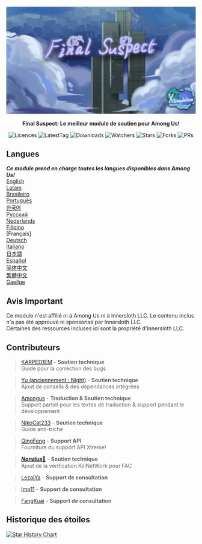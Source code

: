 ﻿<div align="center">

![FS-XW](Assets/LogoWithTeam.png)

**Final Suspect: Le meilleur module de soutien pour Among Us!**

<img src="https://badgen.net/github/license/XtremeWave/FinalSuspect" alt="Licences">
<img src="https://badgen.net/github/tag/XtremeWave/FinalSuspect" alt="LatestTag">
<img src="https://badgen.net/github/assets-dl/XtremeWave/FinalSuspect" alt="Downloads">
<img src="https://badgen.net/github/watchers/XtremeWave/FinalSuspect" alt="Watchers">
<img src="https://badgen.net/github/stars/XtremeWave/FinalSuspect/" alt="Stars">
<img src="https://badgen.net/github/forks/XtremeWave/FinalSuspect" alt="Forks">
<img src="https://badgen.net/github/prs/XtremeWave/FinalSuspect" alt="PRs">

</div>

## Langues
***Ce module prend en charge toutes les langues disponibles dans Among Us!***<br>
[English](README.md) <br>
[Latam](README_es_LA.md)<br>
[Brasileiro](README_pt_BR.md)<br>
[Português](README_pt.md)<br>
[한국어](README_ko.md)<br>
[Русский](README_ru.md)<br>
[Nederlands](README_nl.md)<br>
[Filipino](README_tl.md)<br>
[Français]<br>
[Deutsch](README_de.md)<br>
[Italiano](README_it.md)<br>
[日本語](README_ja.md)<br>
[Español](README_es.md)<br>
[简体中文](README_zh.md)<br>
[繁體中文](README_zh_CHT.md)<br>
[Gaeilge](README_ga.md)<br>

## Avis Important
Ce module n'est affilié ni à Among Us ni à Innersloth LLC. Le contenu inclus n'a pas été approuvé ni sponsorisé par Innersloth LLC.<br>
Certaines des ressources incluses ici sont la propriété d'Innersloth LLC.

## Contributeurs
>[KARPED1EM](https://github.com/KARPED1EM) - **Soutien technique**<br>
>Guide pour la correction des bugs

>[Yu (anciennement : Night)](https://github.com/Night-GUA) - **Soutien technique**<br>
>Ajout de conseils & des dépendances intégrées

>[Amongus](https://github.com/XiezibanWrite) - **Traduction & Soutien technique**<br>
>Support partiel pour les textes de traduction & support pendant le développement

>[NikoCat233](https://github.com/NikoCat233) - **Soutien technique**<br>
>Guide anti-triche

> [QingFeng](https://github.com/QingFeng-awa) - **Support API**<br>
>Fourniture du support API Xtreme!

>[𝑵𝒐𝒏𝒂𝒍𝒖𝒔🍥](https://github.com/Reborn5537) - **Soutien technique**<br>
>Ajout de la vérification KillNetWork pour FAC

>[LezaiYa](https://github.com/LezaiYa1) - **Support de consultation**

>[Imp11](https://github.com/dabao40) - **Support de consultation**

>[FangKuai](https://github.com/FangKuaiYa) - **Support de consultation**

## Historique des étoiles
[![Star History Chart](https://api.star-history.com/svg?repos=XtremeWave/FinalSuspect&type=Date)](https://star-history.com/#XtremeWave/FinalSuspect&Date)